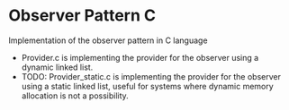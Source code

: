 # Observer Pattern C

Implementation of the observer pattern in C language
 
- Provider.c is implementing the provider for the observer using a dynamic linked list.
- TODO: Provider_static.c is implementing the provider for the observer using a static linked list, useful for systems where dynamic memory allocation is not a possibility.